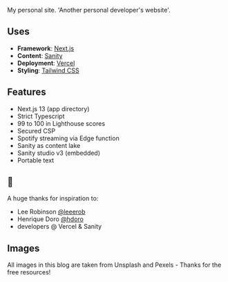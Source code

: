 My personal site. 'Another personal developer's website'.

## Uses

- **Framework**: [Next.js](https://nextjs.org/)
- **Content**: [Sanity](https://sanity.io)
- **Deployment**: [Vercel](https://vercel.com)
- **Styling**: [Tailwind CSS](https://tailwindcss.com/)

## Features

- Next.js 13 (app directory)
- Strict Typescript
- 99 to 100 in Lighthouse scores
- Secured CSP
- Spotify streaming via Edge function
- Sanity as content lake
- Sanity studio v3 (embedded)
- Portable text

## 🙏

A huge thanks for inspiration to:

- Lee Robinson [@leeerob](https://twitter.com/leeerob)
- Henrique Doro [@hdoro](https://twitter.com/hdorodev)
- developers @ Vercel & Sanity

## Images

All images in this blog are taken from Unsplash and Pexels - Thanks for the free resources!
